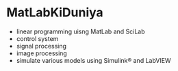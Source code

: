 # MatLabKiDuniya
- linear programming uisng MatLab and SciLab
- control system
- signal processing
- image processing
- simulate various models using Simulink® and LabVIEW
